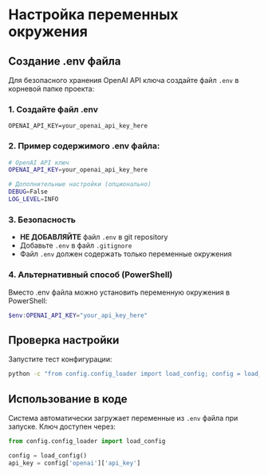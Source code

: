 # Настройка переменных окружения

## Создание .env файла

Для безопасного хранения OpenAI API ключа создайте файл `.env` в корневой папке проекта:

### 1. Создайте файл .env
```
OPENAI_API_KEY=your_openai_api_key_here
```

### 2. Пример содержимого .env файла:
```bash
# OpenAI API ключ
OPENAI_API_KEY=your_openai_api_key_here

# Дополнительные настройки (опционально)
DEBUG=False
LOG_LEVEL=INFO
```

### 3. Безопасность
- **НЕ ДОБАВЛЯЙТЕ** файл `.env` в git repository
- Добавьте `.env` в файл `.gitignore`
- Файл `.env` должен содержать только переменные окружения

### 4. Альтернативный способ (PowerShell)
Вместо .env файла можно установить переменную окружения в PowerShell:
```powershell
$env:OPENAI_API_KEY="your_api_key_here"
```

## Проверка настройки

Запустите тест конфигурации:
```bash
python -c "from config.config_loader import load_config; config = load_config(); print('API ключ настроен:', 'sk-' in config['openai']['api_key'])"
```

## Использование в коде

Система автоматически загружает переменные из `.env` файла при запуске. Ключ доступен через:
```python
from config.config_loader import load_config

config = load_config()
api_key = config['openai']['api_key']
``` 
